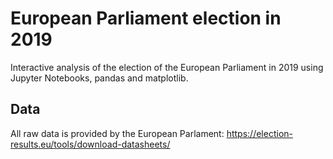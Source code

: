# European Parliament election in 2019
Interactive analysis of the election of the European Parliament in 2019 using Jupyter Notebooks, pandas and matplotlib.

## Data
All raw data is provided by the European Parlament: https://election-results.eu/tools/download-datasheets/
